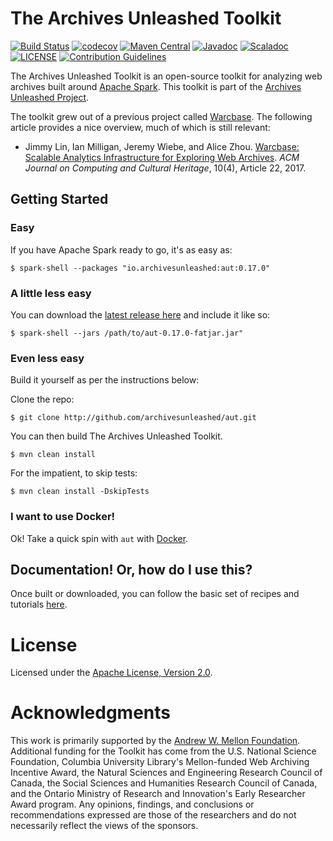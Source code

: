 # The Archives Unleashed Toolkit
[![Build Status](https://travis-ci.org/archivesunleashed/aut.svg?branch=master)](https://travis-ci.org/archivesunleashed/aut)
[![codecov](https://codecov.io/gh/archivesunleashed/aut/branch/master/graph/badge.svg)](https://codecov.io/gh/archivesunleashed/aut)
[![Maven Central](https://maven-badges.herokuapp.com/maven-central/io.archivesunleashed/aut/badge.svg)](https://maven-badges.herokuapp.com/maven-central/io.archivesunleashed/aut)
[![Javadoc](https://javadoc-badge.appspot.com/io.archivesunleashed/aut.svg?label=javadoc)](http://java.docs.archivesunleashed.io/0.17.0/apidocs/index.html)
[![Scaladoc](https://javadoc-badge.appspot.com/io.archivesunleashed/aut.svg?label=scaladoc)](http://java.docs.archivesunleashed.io/0.17.0/scaladocs/index.html)
[![LICENSE](https://img.shields.io/badge/license-Apache-blue.svg?style=flat-square)](./LICENSE)
[![Contribution Guidelines](http://img.shields.io/badge/CONTRIBUTING-Guidelines-blue.svg)](./CONTRIBUTING.md)

The Archives Unleashed Toolkit is an open-source toolkit for analyzing web archives built around [Apache Spark](https://spark.apache.org/). This toolkit is part of the [Archives Unleashed Project](http://archivesunleashed.org/).

The toolkit grew out of a previous project called [Warcbase](https://github.com/lintool/warcbase). The following article provides a nice overview, much of which is still relevant:

+ Jimmy Lin, Ian Milligan, Jeremy Wiebe, and Alice Zhou. [Warcbase: Scalable Analytics Infrastructure for Exploring Web Archives](https://dl.acm.org/authorize.cfm?key=N46731). _ACM Journal on Computing and Cultural Heritage_, 10(4), Article 22, 2017.

## Getting Started

### Easy

If you have Apache Spark ready to go, it's as easy as:

```
$ spark-shell --packages "io.archivesunleashed:aut:0.17.0"
```

### A little less easy

You can download the [latest release here](https://github.com/archivesunleashed/aut/releases) and include it like so:

```
$ spark-shell --jars /path/to/aut-0.17.0-fatjar.jar"
```

### Even less easy

Build it yourself as per the instructions below:

Clone the repo:

```
$ git clone http://github.com/archivesunleashed/aut.git
```

You can then build The Archives Unleashed Toolkit.

```
$ mvn clean install
```

For the impatient, to skip tests:

```
$ mvn clean install -DskipTests
```

### I want to use Docker!

Ok! Take a quick spin with `aut` with [Docker](https://github.com/archivesunleashed/docker-aut#use).

## Documentation! Or, how do I use this?

Once built or downloaded, you can follow the basic set of recipes and tutorials [here](http://archivesunleashed.org/aut/).

# License

Licensed under the [Apache License, Version 2.0](http://www.apache.org/licenses/LICENSE-2.0).

# Acknowledgments

This work is primarily supported by the [Andrew W. Mellon Foundation](https://uwaterloo.ca/arts/news/multidisciplinary-project-will-help-historians-unlock). Additional funding for the Toolkit has come from the U.S. National Science Foundation, Columbia University Library's Mellon-funded Web Archiving Incentive Award, the Natural Sciences and Engineering Research Council of Canada, the Social Sciences and Humanities Research Council of Canada, and the Ontario Ministry of Research and Innovation's Early Researcher Award program. Any opinions, findings, and conclusions or recommendations expressed are those of the researchers and do not necessarily reflect the views of the sponsors.
